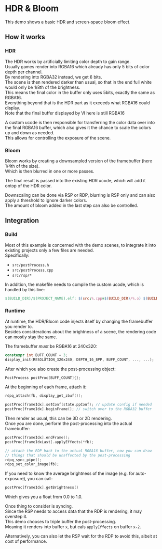 # HDR & Bloom

This demo shows a basic HDR and screen-space bloom effect.

## How it works

### HDR
The HDR works by artificially limiting color depth to gain range.<br>
Usually games render into RGBA16 which already has only 5 bits of color depth per channel.<br>
By rendering into RGBA32 instead, we get 8 bits.<br>
The scene is then rendered darker than usual, so that in the end full white would only be 1/8th of the brightness.<br>
This means the final color in the buffer only uses 5bits, exactly the same as RGBA16.<br>
Everything beyond that is the HDR part as it exceeds what RGBA16 could display.<br>
Note that the final buffer displayed by VI here is still RGBA16<br>

A custom ucode is then responsible for transferring the color data over into the final RGBA16 buffer,
which also gives it the chance to scale the colors up and down as needed.<br>
This allows for controlling the exposure of the scene.

### Bloom

Bloom works by creating a downsampled version of the framebuffer (here 1/4th of the size).<br>
Which is then blurred in one or more passes.<br>

The final result is passed into the existing HDR ucode, which will add it ontop of the HDR color.<br>

Downscaling can be done via RSP or RDP, blurring is RSP only and can also apply a threshold to ignore darker colors.<br>
The amount of bloom added in the last step can also be controlled.

## Integration

### Build
Most of this example is concerned with the demo scenes, to integrate it into existing projects only a few files are needed.<br>
Specifically:
- `src/postProcess.h`
- `src/postProcess.cpp`
- `src/rsp/*`

In addition, the makefile needs to compile the custom ucode, which is handled by this line:

```makefile
$(BUILD_DIR)/$(PROJECT_NAME).elf: $(src:%.cpp=$(BUILD_DIR)/%.o) $(BUILD_DIR)/src/rsp/rsp_fx.o
```

### Runtime

At runtime, the HDR/Bloom code injects itself by changing the framebuffer you render to.<br>
Besides considerations about the brightness of a scene, the rendering code can mostly stay the same.<br> 

The framebuffer *must* be RGBA16 at 240x320:
```cpp
constexpr int BUFF_COUNT = 3;
display_init(RESOLUTION_320x240, DEPTH_16_BPP, BUFF_COUNT, ..., ...);
```
After which you also create the post-processing object:
```cpp
PostProcess postProc[BUFF_COUNT]{};
```

At the beginning of each frame, attach it:
```cpp
rdpq_attach(fb, display_get_zbuf());

postProc[frameIdx].setConf(state.ppConf); // update config if needed
postProc[frameIdx].beginFrame(); // switch over to the RGBA32 buffer
```
Then render as usual, this can be 3D or 2D rendering.<br>
Once you are done, perform the post-processing into the actual framebuffer:
```cpp
postProc[frameIdx].endFrame();
postProc[frameIdxLast].applyEffects(*fb);

// attach the RDP back to the actual RGBA16 buffer, now you can draw
// things that should be unaffected by the post-processing
rdpq_sync_pipe();
rdpq_set_color_image(fb);
```

If you need to know the average brightness of the image (e.g. for auto-exposure), you can call:
```cpp
postProc[frameIdx].getBrightness()
```
Which gives you a float from 0.0 to 1.0.

Once thing to consider is syncing.<br>
Since the RSP needs to access data that the RDP is rendering, it may overstep it.<br>
This demo chooses to triple buffer the post-processing.<br>
Meaning it renders into buffer `x`, but cals `applyEffects` on buffer `x-2`.

Alternatively, you can also let the RSP wait for the RDP to avoid this, albeit at cost of performance.<br>